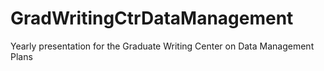 # GradWritingCtrDataManagement
Yearly presentation for the Graduate Writing Center on Data Management Plans
